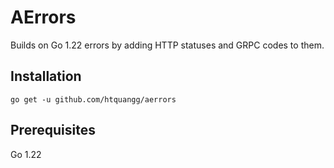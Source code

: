 # AErrors

Builds on Go 1.22 errors by adding HTTP statuses and GRPC codes to them.

## Installation

    go get -u github.com/htquangg/aerrors

## Prerequisites

Go 1.22
